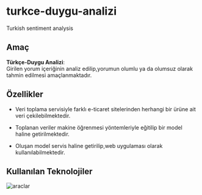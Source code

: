 # turkce-duygu-analizi
Turkish sentiment analysis

## Amaç

<b>Türkçe-Duygu Analizi</b>:<br>
Girilen yorum içeriğinin analiz edilip,yorumun olumlu ya da olumsuz olarak tahmin edilmesi amaçlanmaktadır.

## Özellikler

* Veri toplama servisiyle farklı e-ticaret sitelerinden herhangi bir ürüne ait veri çekilebilmektedir.

* Toplanan veriler makine öğrenmesi yöntemleriyle eğitilip bir model haline getirilmektedir. 

* Oluşan model servis haline getirilip,web uygulaması olarak kullanılabilmektedir.



## Kullanılan Teknolojiler
![araclar](https://user-images.githubusercontent.com/48556212/71591376-23b0a500-2b3d-11ea-8d3d-1e50473cad43.png)

